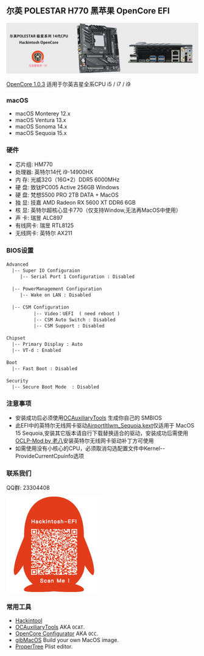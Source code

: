 ## 尔英 POLESTAR H770  黑苹果 OpenCore EFI

![image](ScreenShot/ERYINGH770.jpg)

[OpenCore 1.0.3](https://github.com/acidanthera/OpenCorePkg)  适用于尔英吉星全系CPU i5 / i7 / i9

### macOS

- macOS Monterey  12.x
- macOS Ventura    13.x 
- macOS Sonoma   14.x
- macOS Sequoia   15.x

### 硬件

- 芯片组: HM770
- 处理器: 英特尔14代 i9-14900HX
- 内   存: 光威32G（16G*2）DDR5 6000MHz
- 硬   盘: 致钛PC005 Active 256GB Windows
- 硬   盘: 梵想S500 PRO 2TB  DATA + MacOS
- 独   显: 技嘉 AMD Radeon RX 5600 XT DDR6 6GB
- 核   显: 英特尔超核心显卡770（仅支持Window,无法再MacOS中使用）
- 声   卡: 瑞昱 ALC897
- 有线网卡: 瑞昱 RTL8125
- 无线网卡: 英特尔 AX211

### BIOS设置

```
Advanced
  |-- Super IO Configuraion
     |-- Serial Port 1 Configuration : Disabled
  
  |-- PowerManagement Configuration
     |-- Wake on LAN : Disabled
  
  |-- CSM Configuration
	      |-- Video：UEFI  ( need reboot )
	      |-- CSM Auto Switch : Disabled 
	      |-- CSM Support : Disabled
 
Chipset
  |-- Primary Display : Auto
  |-- VT-d : Enabled

Boot
  |-- Fast Boot : Disabled

Security
  |-- Secure Boot Mode  : Disabled

```

### 注意事项

 - 安装成功后必须使用[OCAuxiliaryTools](https://github.com/ic005k/OCAuxiliaryTools) 生成你自己的 SMBIOS
 - 此EFI中的英特尔无线网卡驱动[AirportItlwm_Sequoia.kext](https://github.com/OpenIntelWireless/itlwm/releases)仅适用于 MacOS 15 Sequoia,安装其它版本请自行下载替换适合的驱动，安装成功后需使用[OCLP-Mod by 老八](https://github.com/laobamac/OCLP-Mod/releases)安装英特尔无线网卡驱动补丁方可使用
 - 如需使用没有小核心的CPU，必须取消勾选配置文件中Kernel--ProvideCurrentCpuinfo选项


### 联系我们

QQ群: 23304408

![image](ScreenShot/QRCode.png)



### 常用工具

- [Hackintool](https://github.com/headkaze/Hackintool) 
- [OCAuxiliaryTools](https://github.com/ic005k/OCAuxiliaryTools) AKA `OCAT`.
- [OpenCore Configurator](https://mackie100projects.altervista.org/opencore-configurator/) AKA `OCC`.
- [gibMacOS](https://github.com/corpnewt/gibMacOS) Build your own MacOS image.
- [ProperTree](https://github.com/corpnewt/ProperTree) Plist editor.